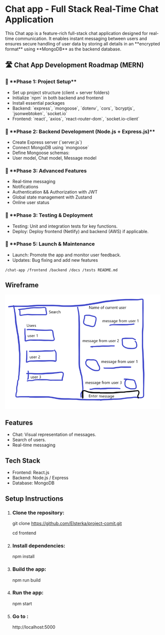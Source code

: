 <h1>Chat app - Full Stack Real-Time Chat Application</h1>
<p>This Chat app is a feature-rich full-stack chat application designed for real-time communication. It enables instant messaging between users and ensures secure handling of user data by storing all details in an **encrypted format** using **MongoDB** as the backend database. </p>

<h2>🛣️ Chat App Development Roadmap (MERN)</h2>

<h3>📍 **Phase 1: Project Setup**</h3>
<ul>
  <li>Set up project structure (client + server folders)</li>
<li>Initialize `npm` in both backend and frontend</li>
<li>Install essential packages</li>
<li>Backend: `express`, `mongoose`, `dotenv`, `cors`, `bcryptjs`, `jsonwebtoken`, `socket.io`</li>
<li>Frontend: `react`, `axios`, `react-router-dom`, `socket.io-client`</li>
 </ul>
 
  <h3>📍 **Phase 2: Backend Development (Node.js + Express.js)**</h3>
<ul>
  <li>Create Express server (`server.js`)</li>
<li>Connect MongoDB using `mongoose`</li>
<li>Define Mongoose schemas:</li>
<li>  User model, Chat model, Message model</li>
</ul>

 <h3> 📍 **Phase 3: Advanced Features </h3>
 <ul>
<li>Real-time messaging</li>
<li>Notifications</li>
<li>Authentication && Authorization with JWT</li>
<li>Global state management with Zustand</li>
<li>Online user status</li>
</ul>
  <h3>📍 **Phase 3: Testing & Deployment</h3>

  <ul>
<li>Testing: Unit and integration tests for key functions.</li>
<li>Deploy: Deploy frontend (Netlify) and backend (AWS) if applicable.</li>
</ul>
 <h3>📍 **Phase 5: Launch & Maintenance</h3>
 <ul>
<li>Launch: Promote the app and monitor user feedback.</li>
<li>Updates: Bug fixing and add new features </li>
</ul>

<code>/chat-app
  /frontend
  /backend
  /docs
  /tests
  README.md</code>

<h2>Wireframe</h2>
<img src="https://raw.githubusercontent.com/Elsterka/project-comit/refs/heads/main/chat%20wireframe.png" alt="Wireframe for Chat app">

<h2>Features</h2>
<ul>
  <li>Chat: Visual representation of messages.</li>
<li>Search of users. </li>
<li>Real-time messaging </li>
  </ul>

  
<h2>Tech Stack</h2>
<ul>
<li>Frontend: React.js </li>
<li>Backend: Node.js  / Express </li>
<li>Database: MongoDB </li>  
</ul>

<h2>Setup Instructions</h2>
<ol>
<li> <h3>Clone the repository: </h3> </li>

git clone https://github.com/Elsterka/project-comit.git
<p> cd frontend </p>

<li> <h3> Install dependencies:</h3> </li>
<p>npm install </p>

<li> <h3> Build the app: </h3> </li>
<p>npm run build </p>

<li> <h3> Run the app: </h3> </li>
<p>npm start </p>

<li> <h3> Go to :</h3> </li> 
<p>http://localhost:5000 </p>
</ol>
